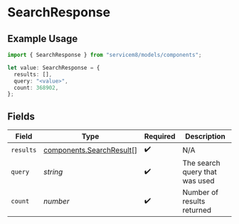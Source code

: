 # SearchResponse

## Example Usage

```typescript
import { SearchResponse } from "servicem8/models/components";

let value: SearchResponse = {
  results: [],
  query: "<value>",
  count: 368902,
};
```

## Fields

| Field                                                                | Type                                                                 | Required                                                             | Description                                                          |
| -------------------------------------------------------------------- | -------------------------------------------------------------------- | -------------------------------------------------------------------- | -------------------------------------------------------------------- |
| `results`                                                            | [components.SearchResult](../../models/components/searchresult.md)[] | :heavy_check_mark:                                                   | N/A                                                                  |
| `query`                                                              | *string*                                                             | :heavy_check_mark:                                                   | The search query that was used                                       |
| `count`                                                              | *number*                                                             | :heavy_check_mark:                                                   | Number of results returned                                           |